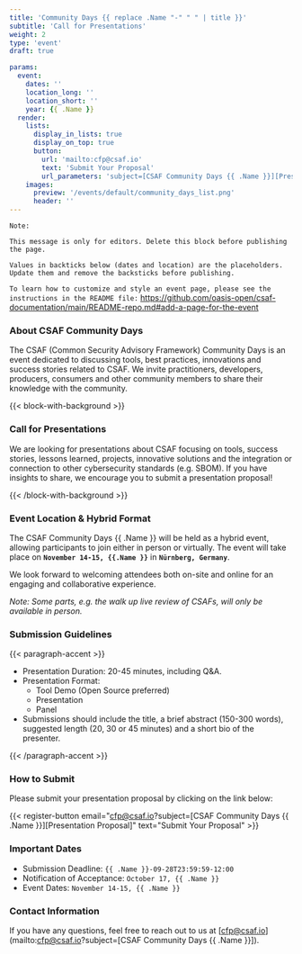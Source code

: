 ```yaml
---
title: 'Community Days {{ replace .Name "-" " " | title }}'
subtitle: 'Call for Presentations'
weight: 2
type: 'event'
draft: true

params:
  event:
    dates: ''
    location_long: ''
    location_short: ''
    year: {{ .Name }}
  render:
    lists:
      display_in_lists: true
      display_on_top: true
      button:
        url: 'mailto:cfp@csaf.io'
        text: 'Submit Your Proposal'
        url_parameters: 'subject=[CSAF Community Days {{ .Name }}][Presentation Proposal]<Presentation Title>'
    images:
      preview: '/events/default/community_days_list.png'
      header: ''
---
```


`Note:`

`This message is only for editors. Delete this block before publishing the page.`

`Values in backticks below (dates and location) are the placeholders. Update them and remove the backsticks before publishing.`

`To learn how to customize and style an event page, please see the instructions in the README file:`
https://github.com/oasis-open/csaf-documentation/main/README-repo.md#add-a-page-for-the-event

### About CSAF Community Days

The CSAF (Common Security Advisory Framework) Community Days is an event
dedicated to discussing tools, best practices, innovations and success stories
related to CSAF. We invite practitioners, developers, producers, consumers and
other community members to share their knowledge with the community.

{{< block-with-background >}}

### Call for Presentations

We are looking for presentations about CSAF focusing on tools, success stories,
lessons learned, projects, innovative solutions and the integration or
connection to other cybersecurity standards (e.g. SBOM). If you have insights
to share, we encourage you to submit a presentation proposal!

{{< /block-with-background >}}

### Event Location & Hybrid Format

The CSAF Community Days {{ .Name }} will be held as a hybrid event, allowing
participants to join either in person or virtually. The event will take place
on **`November 14-15, {{.Name }}`** in **`Nürnberg, Germany`**.

We look forward to welcoming attendees both on-site and online for an engaging
and collaborative experience.

_Note: Some parts, e.g. the walk up live review of CSAFs, will only be
available in person._

### Submission Guidelines

{{< paragraph-accent >}}

- Presentation Duration: 20-45 minutes, including Q&A.
- Presentation Format:
  - Tool Demo (Open Source preferred)
  - Presentation
  - Panel
- Submissions should include the title, a brief abstract (150-300 words),
  suggested length (20, 30 or 45 minutes) and a short bio of the presenter.

{{< /paragraph-accent >}}

### How to Submit

Please submit your presentation proposal by clicking on the link below:

{{< register-button email="cfp@csaf.io?subject=[CSAF Community Days {{ .Name }}][Presentation Proposal]<Presentation Title>" text="Submit Your Proposal" >}}

### Important Dates

- Submission Deadline: `{{ .Name }}-09-28T23:59:59-12:00`
- Notification of Acceptance: `October 17, {{ .Name }}`
- Event Dates: `November 14-15, {{ .Name }}`

### Contact Information

If you have any questions, feel free to reach out to us at
[cfp@csaf.io](mailto:cfp@csaf.io?subject=[CSAF Community Days {{ .Name }}]).
